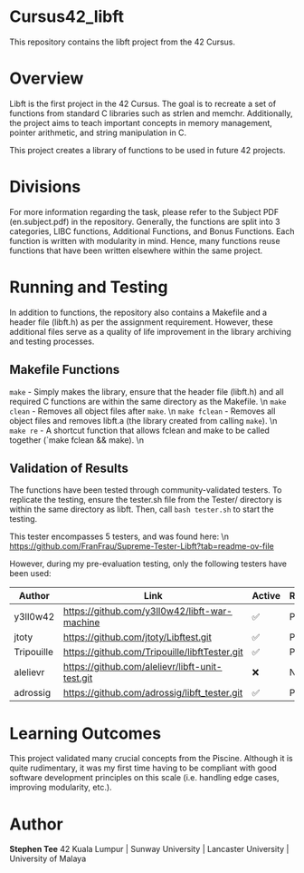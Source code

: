 # Cursus42_libft
This repository contains the libft project from the 42 Cursus.

# Overview
Libft is the first project in the 42 Cursus. The goal is to recreate a set of functions from standard C libraries such as strlen and memchr. Additionally, the project aims to teach important concepts in memory management, pointer arithmetic, and string manipulation in C.

This project creates a library of functions to be used in future 42 projects.

# Divisions

For more information regarding the task, please refer to the Subject PDF (en.subject.pdf) in the repository. Generally, the functions are split into 3 categories, LIBC functions, Additional Functions, and Bonus Functions. Each function is written with modularity in mind. Hence, many functions reuse functions that have been written elsewhere within the same project.

# Running and Testing

In addition to functions, the repository also contains a Makefile and a header file (libft.h) as per the assignment requirement. However, these additional files serve as a quality of life improvement in the library archiving and testing processes.

## Makefile Functions

`make` - Simply makes the library, ensure that the header file (libft.h) and all required C functions are within the same directory as the Makefile. \n
`make clean` - Removes all object files after `make`. \n
`make fclean` - Removes all object files and removes libft.a (the library created from calling `make`). \n
`make re` - A shortcut function that allows fclean and make to be called together (`make fclean && make). \n

## Validation of Results

The functions have been tested through community-validated testers. To replicate the testing, ensure the tester.sh file from the Tester/ directory is within the same directory as libft. Then, call `bash tester.sh` to start the testing.

This tester encompasses 5 testers, and was found here: \n
https://github.com/FranFrau/Supreme-Tester-Libft?tab=readme-ov-file

However, during my pre-evaluation testing, only the following testers have been used:

| Author | Link | Active | Result |
| ------ | ---- | ------ | ------ |
| y3ll0w42 | https://github.com/y3ll0w42/libft-war-machine | ✅ | Pass |
| jtoty | https://github.com/jtoty/Libftest.git | ✅ | Pass |
| Tripouille | https://github.com/Tripouille/libftTester.git | ✅ | Pass |
| alelievr | https://github.com/alelievr/libft-unit-test.git | ❌ | N/A |
| adrossig | https://github.com/adrossig/libft_tester.git | ✅ | Pass |

# Learning Outcomes

This project validated many crucial concepts from the Piscine. Although it is quite rudimentary, it was my first time having to be compliant with good software development principles on this scale (i.e. handling edge cases, improving modularity, etc.).

# Author

**Stephen Tee**
42 Kuala Lumpur | Sunway University | Lancaster University | University of Malaya
